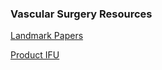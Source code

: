 ### Vascular Surgery Resources

[Landmark Papers](https://justincchoi.github.io/VSPapers/)

[Product IFU](https://justincchoi.github.io/ProductIFU/)
